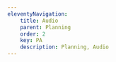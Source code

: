 ```yaml
---
eleventyNavigation:
    title: Audio
    parent: Planning
    order: 2
    key: PA
    description: Planning, Audio
---
```

